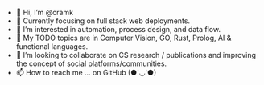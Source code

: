 - 👋 Hi, I’m @cramk
- 🥽 Currently focusing on full stack web deployments.
- 👀 I’m interested in automation, process design, and data flow.
- 🌱 My TODO topics are in Computer Vision, GO, Rust, Prolog, AI & functional languages.
- 💞️ I’m looking to collaborate on CS research / publications and improving the concept of social platforms/communities.
- 📫 How to reach me ... on GitHub (●'◡'●)


